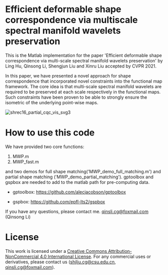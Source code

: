 # Efficient deformable shape correspondence via multiscale spectral manifold wavelets preservation

This is the Matlab implementation for the paper 'Efficient deformable shape correspondence via multi-scale spectral manifold wavelets preservation' by Ling Hu, Qinsong Li, Shengjun Liu and Xinru Liu accepted by CVPR 2021.

In this paper, we have presented a novel approach for shape correspondence that incorporated novel constraints into the functional map framework. The core idea is that multi-scale spectral manifold wavelets are required to be preserved at each scale respectively in the functional maps. Such constraints have been proven to be able to strongly ensure the isometric of the underlying point-wise maps. 

![shrec16_partial_cqc_vis_svg3](F:\EG2021_2\MWP_github\shrec16_partial_cqc_vis_svg3.png)



# How to use this code

We have provided two core functions:

1. MWP.m 
2. MWP_fast.m 

and two demos for full shape matching('MWP_demo_full_matching.m') and partial shape matching ('MWP_demo_partial_matching'). gptoolbox and gspbox are needed to add to the matlab path for pre-computing data.

- gptoolbox: https://github.com/alecjacobson/gptoolbox

- gspbox: https://github.com/epfl-lts2/gspbox 

If you have any questions, please contact me. [qinsli.cg@foxmail.com](mailto:qinsli.cg@foxmail.com) (Qinsong Li)

# License

This work is licensed under a [Creative Commons Attribution-NonCommercial 4.0 International License](http://creativecommons.org/licenses/by-nc/4.0/). For any commercial uses or derivatives, please contact us ([shjliu.cg@csu.edu.cn](mailto:shjliu.cg@csu.edu.cn), [qinsli.cg@foxmail.com](mailto:qinsli.cg@foxmail.com)).



